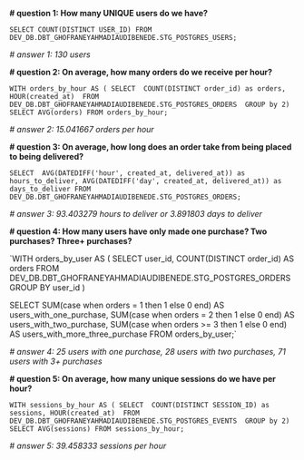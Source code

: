 **# question 1: How many UNIQUE users do we have?** 

`SELECT
    COUNT(DISTINCT USER_ID)
FROM DEV_DB.DBT_GHOFRANEYAHMADIAUDIBENEDE.STG_POSTGRES_USERS;`

*# answer 1: 130 users*


**# question 2: On average, how many orders do we receive per hour?**

`WITH orders_by_hour AS (
    SELECT 
        COUNT(DISTINCT order_id) as orders,
        HOUR(created_at) 
    FROM DEV_DB.DBT_GHOFRANEYAHMADIAUDIBENEDE.STG_POSTGRES_ORDERS 
    GROUP by 2)
SELECT AVG(orders) FROM orders_by_hour;`

*# answer 2: 15.041667 orders per hour*


**# question 3: On average, how long does an order take from being placed to being delivered?**

`SELECT 
    AVG(DATEDIFF('hour', created_at, delivered_at)) as hours_to_deliver,
    AVG(DATEDIFF('day', created_at, delivered_at)) as days_to_deliver
FROM DEV_DB.DBT_GHOFRANEYAHMADIAUDIBENEDE.STG_POSTGRES_ORDERS;`

*# answer 3: 93.403279 hours to deliver or 3.891803 days to deliver*


**# question 4: How many users have only made one purchase? Two purchases? Three+ purchases?**

`WITH orders_by_user AS ( 
    SELECT 
        user_id, 
        COUNT(DISTINCT order_id) AS orders 
    FROM DEV_DB.DBT_GHOFRANEYAHMADIAUDIBENEDE.STG_POSTGRES_ORDERS 
    GROUP BY user_id )

SELECT 
    SUM(case when orders = 1 then 1 else 0 end) AS users_with_one_purchase, 
    SUM(case when orders = 2 then 1 else 0 end) AS users_with_two_purchase, 
    SUM(case when orders >= 3 then 1 else 0 end) AS users_with_more_three_purchase 
FROM orders_by_user;`

*# answer 4: 25 users with one purchase,	28 users with two purchases, 71 users with 3+ purchases*


**# question 5: On average, how many unique sessions do we have per hour?**

`WITH sessions_by_hour AS (
    SELECT 
        COUNT(DISTINCT SESSION_ID) as sessions,
        HOUR(created_at) 
    FROM DEV_DB.DBT_GHOFRANEYAHMADIAUDIBENEDE.STG_POSTGRES_EVENTS 
    GROUP by 2)
SELECT AVG(sessions) FROM sessions_by_hour;`

*# answer 5: 39.458333 sessions per hour*